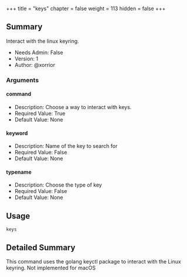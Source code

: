 +++
title = "keys"
chapter = false
weight = 113
hidden = false
+++

## Summary
Interact with the linux keyring.

  
- Needs Admin: False  
- Version: 1  
- Author: @xorrior  

### Arguments

#### command

- Description: Choose a way to interact with keys.  
- Required Value: True  
- Default Value: None  

#### keyword

- Description: Name of the key to search for  
- Required Value: False  
- Default Value: None  

#### typename

- Description: Choose the type of key  
- Required Value: False  
- Default Value: None  

## Usage

```
keys
```


## Detailed Summary

This command uses the golang keyctl package to interact with the Linux keyring. Not implemented for macOS